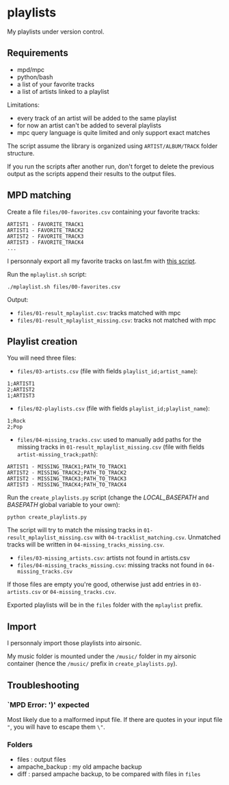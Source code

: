 # playlists

My playlists under version control.

## Requirements

- mpd/mpc
- python/bash
- a list of your favorite tracks
- a list of artists linked to a playlist

Limitations:
- every track of an artist will be added to the same playlist
- for now an artist can't be added to several playlists
- mpc query language is quite limited and only support exact matches

The script assume the library is organized using `ARTIST/ALBUM/TRACK` folder structure.

If you run the scripts after another run, don't forget to delete the previous output as the scripts append their results to the output files.

## MPD matching

Create a file `files/00-favorites.csv` containing your favorite tracks:
```
ARTIST1 - FAVORITE_TRACK1
ARTIST1 - FAVORITE_TRACK2
ARTIST2 - FAVORITE_TRACK3
ARTIST3 - FAVORITE_TRACK4
...
```

I personnaly export all my favorite tracks on last.fm with [this script](https://github.com/dbeley/lastfm-scraper/blob/master/lastfm-all_favorite_tracks.py).

Run the `mplaylist.sh` script:
```
./mplaylist.sh files/00-favorites.csv
```

Output:
- `files/01-result_mplaylist.csv`: tracks matched with mpc
- `files/01-result_mplaylist_missing.csv`: tracks not matched with mpc

## Playlist creation

You will need three files:
- `files/03-artists.csv` (file with fields `playlist_id;artist_name`):
```
1;ARTIST1
2;ARTIST2
1;ARTIST3
```

- `files/02-playlists.csv` (file with fields `playlist_id;playlist_name`):
```
1;Rock
2;Pop
```

- `files/04-missing_tracks.csv`: used to manually add paths for the missing tracks in `01-result_mplaylist_missing.csv` (file with fields `artist-missing_track;path`):
```
ARTIST1 - MISSING_TRACK1;PATH_TO_TRACK1
ARTIST2 - MISSING_TRACK2;PATH_TO_TRACK2
ARTIST2 - MISSING_TRACK3;PATH_TO_TRACK3
ARTIST3 - MISSING_TRACK4;PATH_TO_TRACK4
```

Run the `create_playlists.py` script (change the *LOCAL_BASEPATH* and *BASEPATH* global variable to your own):
```
python create_playlists.py
```

The script will try to match the missing tracks in `01-result_mplaylist_missing.csv` with `04-tracklist_matching.csv`. Unmatched tracks will be written in `04-missing_tracks_missing.csv`.

- `files/03-missing_artists.csv`: artists not found in artists.csv
- `files/04-missing_tracks_missing.csv`: missing tracks not found in `04-missing_tracks.csv`

If those files are empty you're good, otherwise just add entries in `03-artists.csv` or `04-missing_tracks.csv`.

Exported playlists will be in the `files` folder with the `mplaylist` prefix.

## Import

I personnaly import those playlists into airsonic.

My music folder is mounted under the `/music/` folder in my airsonic container (hence the `/music/` prefix in `create_playlists.py`).

## Troubleshooting

### `MPD Error: ')' expected

Most likely due to a malformed input file. If there are quotes in your input file `"`, you will have to escape them `\"`.

### Folders

- files : output files
- ampache_backup : my old ampache backup
- diff : parsed ampache backup, to be compared with files in `files`
